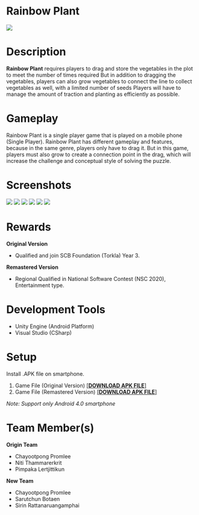 # Rainbow Plant
![](https://i.imgur.com/aLxEz7Q.jpg)
# Description
**Rainbow Plant** requires players to drag and store the vegetables in the plot to meet the number of times required But in addition to dragging the vegetables, players can also grow vegetables to connect the line to collect vegetables as well, with a limited number of seeds Players will have to manage the amount of traction and planting as efficiently as possible.

# Gameplay
Rainbow Plant is a single player game that is played on a mobile phone (Single Player). Rainbow Plant has different gameplay and features, because in the same genre, players only have to drag it. But in this game, players must also grow to create a connection point in the drag, which will increase the challenge and conceptual style of solving the puzzle.

# Screenshots
![](https://i.imgur.com/ciexlCp.jpg)
![](https://i.imgur.com/4eOD6sJ.jpg)
![](https://i.imgur.com/gd6gDIA.jpg)
![](https://i.imgur.com/awkSfwn.jpg)
![](https://i.imgur.com/EE9vthJ.jpg)
![](https://i.imgur.com/8Ys90mJ.jpg)
# Rewards
**Original Version**
- Qualified and join SCB Foundation (Torkla) Year 3.

**Remastered Version**
- Regional Qualified in National Software Contest (NSC 2020), Entertainment type.
# Development Tools
- Unity Engine (Android Platform)
- Visual Studio (CSharp)
# Setup
Install .APK file on smartphone.

1. Game File (Original Version) <a href="https://1drv.ms/u/s!Ai9z8mPSceQOoSYOx8XMIIrE8qfV?e=JMqnGl">[**DOWNLOAD APK FILE**]</a> 
2. Game File (Remastered Version) <a href="https://1drv.ms/u/s!Ai9z8mPSceQOkHm_QP6ybDtiPmZ0?e=NPVIfh">[**DOWNLOAD APK FILE**]</a> 

*Note: Support only Android 4.0 smartphone*
# Team Member(s)
**Origin Team**
- Chayootpong Promlee
- Niti Thammarerkrit
- Pimpaka Lertjittikun

**New Team**
- Chayootpong Promlee
- Sarutchun Botaen
- Sirin Rattanaruangamphai
